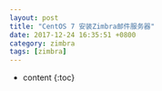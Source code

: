 ```yaml
---
layout: post
title: "CentOS 7 安装Zimbra邮件服务器"
date: 2017-12-24 16:35:51 +0800
category: zimbra
tags: [zimbra]
---
```

* content
{:toc}
		
